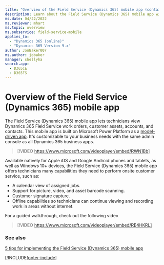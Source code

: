 ```yaml
---
title: "Overview of the Field Service (Dynamics 365) mobile app (contains video) | MicrosoftDocs"
description: Learn about the Field Service (Dynamics 365) mobile app with this general overview.
ms.date: 04/22/2022
ms.reviewer: mhart
ms.topic: overview
ms.subservice: field-service-mobile
applies_to: 
  - "Dynamics 365 (online)"
  - "Dynamics 365 Version 9.x"
author: JonBaker007
ms.author: jobaker
manager: shellyha
search.app: 
  - D365CE
  - D365FS
---
```


# Overview of the Field Service (Dynamics 365) mobile app

The Field Service (Dynamics 365) mobile app lets technicians view Dynamics 365 Field Service work orders, customer assets, accounts, and contacts. This mobile app is built on Microsoft Power Platform as a [model-driven app](/powerapps/maker/model-driven-apps/model-driven-app-overview). It's customizable to your business needs with the same admin console as all Dynamics 365 business apps.

> [!VIDEO https://www.microsoft.com/videoplayer/embed/RWN1Bb]

Available natively for Apple iOS and Google Android phones and tablets, as well as Windows 10+ devices, the Field Service (Dynamics 365) mobile app offers technicians many capabilities they need to perform onsite customer service, such as:  

- A calendar view of assigned jobs.
- Support for picture, video, and asset barcode scanning.
- Customer signature capture.
- Offline capabilities so technicians can continue viewing and recording work in areas without internet.

For a guided walkthrough, check out the following video.

> [!VIDEO https://www.microsoft.com/videoplayer/embed/RE4HKRL]

### See also

[5 tips for implementing the Field Service (Dynamics 365) mobile app](https://cloudblogs.microsoft.com/dynamics365/it/2021/04/21/5-tips-for-implementing-the-field-service-dynamics-365-mobile-app/)


[!INCLUDE[footer-include](../includes/footer-banner.md)]
